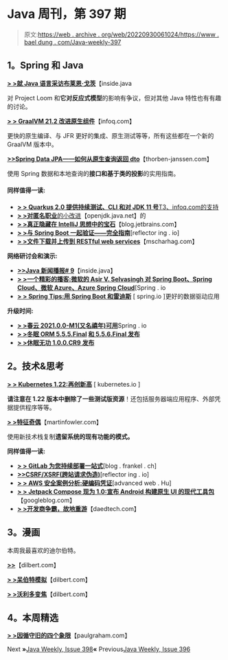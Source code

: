 # Java 周刊，第 397 期

> 原文:[https://web . archive . org/web/20220930061024/https://www . bael dung . com/Java-weekly-397](https://web.archive.org/web/20220930061024/https://www.baeldung.com/java-weekly-397)

## **1。Spring 和 Java**

[**> >就 Java 语言采访布莱恩·戈茨**](https://web.archive.org/web/20220628115538/https://inside.java/2021/08/02/ama-about-the-java-language/)【inside.java

对 Project Loom 和**它对反应式模型**的影响有争议，但对其他 Java 特性也有有趣的讨论。

[**> > GraalVM 21.2 改进原生组件**](https://web.archive.org/web/20220628115538/https://www.infoq.com/news/2021/07/graalvm-21-2/)【infoq.com】

更快的原生编译、与 JFR 更好的集成、原生测试等等，所有这些都在一个新的 GraalVM 版本中。

[**>>Spring Data JPA——如何从原生查询返回 dto**](https://web.archive.org/web/20220628115538/https://thorben-janssen.com/spring-data-jpa-dto-native-queries/)【thorben-janssen.com】

使用 Spring 数据和本地查询的**接口和基于类的投影**的实用指南。

#### **同样值得一读:**

*   [**> > Quarkus 2.0 提供持续测试、CLI 和对 JDK 11 号**T3、infoq.com的支持](https://web.archive.org/web/20220628115538/https://www.infoq.com/news/2021/08/quarkus-2-0-final-release)
*   [**> >对匿名职业**的小改进](https://web.archive.org/web/20220628115538/https://mail.openjdk.java.net/pipermail/amber-spec-experts/2021-July/003052.html)【openjdk.java.net】的
*   [**> >真正隐藏在 IntelliJ 思想中的宝石**](https://web.archive.org/web/20220628115538/https://blog.jetbrains.com/idea/2021/07/truly-hidden-gems-of-intellij-idea/)【blog.jetbrains.com】
*   [**> >与 Spring Boot 一起验证——完全指南**](https://web.archive.org/web/20220628115538/https://reflectoring.io/bean-validation-with-spring-boot/)[reflector ing . io]
*   [**> >文件下载并上传到 RESTful web services**](https://web.archive.org/web/20220628115538/https://www.mscharhag.com/api-design/rest-file-uploads-downloads)【mscharhag.com】

**网络研讨会和演示:**

*   [**>>Java 新闻播报# 9**](https://web.archive.org/web/20220628115538/https://inside.java/2021/07/29/insidejava-newscast-009/)【inside.java】
*   [**> >一个精彩的播客:微软的 Asir V. Selvasingh 对 Spring Boot、Spring Cloud、微软 Azure、Azure Spring Cloud**](https://web.archive.org/web/20220628115538/https://spring.io/blog/2021/07/29/a-bootiful-podcast-microsoft-s-asir-v-selvasingh-on-spring-boot-spring-cloud-microsoft-azure-and-azure-spring-cloud)[Spring . io
*   [**> > Spring Tips:用 Spring Boot 和雷迪斯**](https://web.archive.org/web/20220628115538/https://spring.io/blog/2021/08/04/spring-tips-better-data-driven-applications-with-spring-boot-and-redis) [ spring.io ]更好的数据驱动应用

**升级时间:**

*   [**> >春云 2021.0.0-M1(又名禧年)可用**](https://web.archive.org/web/20220628115538/https://spring.io/blog/2021/07/30/spring-cloud-2021-0-0-m1-aka-jubilee-is-available)Spring . io
*   **[> >冬眠 ORM 5.5.5.Final](https://web.archive.org/web/20220628115538/https://in.relation.to/2021/07/30/hibernate-orm-555-release/) [和 5.5.6.Final 发布](https://web.archive.org/web/20220628115538/https://in.relation.to/2021/08/04/hibernate-orm-556-release/)**
*   [**> >休眠无功 1.0.0.CR9 发布**](https://web.archive.org/web/20220628115538/https://in.relation.to/2021/07/30/hibernate-reactive-1_0_0_CR9/)

## **2。技术&思考**

[**> > Kubernetes 1.22:再创新高**](https://web.archive.org/web/20220628115538/https://kubernetes.io/blog/2021/08/04/kubernetes-1-22-release-announcement/) [ kubernetes.io ]

**请注意在 1.22 版本中删除了一些测试版资源**！还包括服务器端应用程序、外部凭据提供程序等等。

[**> >特征奇偶**](https://web.archive.org/web/20220628115538/https://martinfowler.com/articles/patterns-legacy-displacement/feature-parity.html)【martinfowler.com】

使用新技术栈复制**遗留系统的现有功能的模式。**

**同样值得一读:**

*   [**> > GitLab 为您持续部署一站式**](https://web.archive.org/web/20220628115538/https://blog.frankel.ch/gitlab-continuous-deployment-one-stop-shop/)[blog . frankel . ch]
*   [**>>CSRF/XSRF(跨站请求伪造)**](https://web.archive.org/web/20220628115538/https://reflectoring.io/complete-guide-to-csrf/)[reflector ing . io]
*   [**> > AWS 安全案例分析:硬编码凭证**](https://web.archive.org/web/20220628115538/https://advancedweb.hu/aws-security-case-study-hardcoded-credentials/)[advanced web . Hu]
*   [**> > Jetpack Compose 现为 1.0:宣布 Android 构建原生 UI 的现代工具包**](https://web.archive.org/web/20220628115538/https://android-developers.googleblog.com/2021/07/jetpack-compose-announcement.html)【googleblog.com】
*   [**> >开发商争霸，故地重游**](https://web.archive.org/web/20220628115538/https://daedtech.com/developer-hegemony-revisited-and-a-free-copy-if-you-like/)【daedtech.com】

## **3。漫画**

本周我最喜欢的迪尔伯特。

[**>>**](https://web.archive.org/web/20220628115538/https://dilbert.com/strip/2021-08-05)【dilbert.com】

[**> >呆伯特模拟**](https://web.archive.org/web/20220628115538/https://dilbert.com/strip/2021-08-03)【dilbert.com】

[**> >沃利多变焦**](https://web.archive.org/web/20220628115538/https://dilbert.com/strip/2021-08-02)【dilbert.com】

## **4。本周精选**

**[> >因循守旧的四个象限](https://web.archive.org/web/20220628115538/http://www.paulgraham.com/conformism.html)**【paulgraham.com】

Next **»**[Java Weekly, Issue 398](/web/20220628115538/https://www.baeldung.com/java-weekly-398)**«** Previous[Java Weekly, Issue 396](/web/20220628115538/https://www.baeldung.com/java-weekly-396)